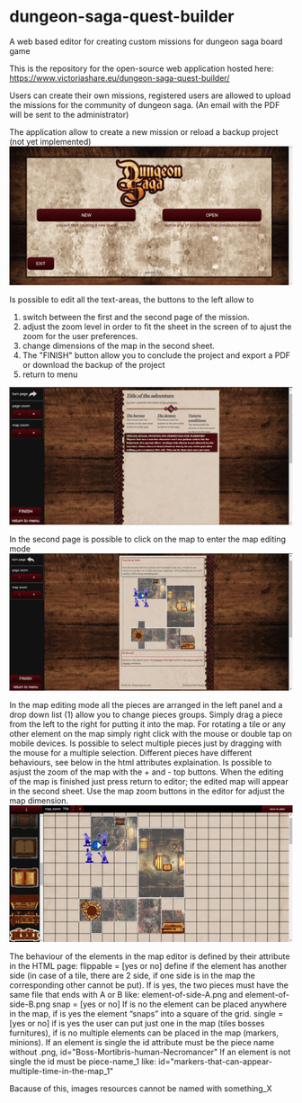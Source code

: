 # dungeon-saga-quest-builder
A web based editor for creating custom missions for dungeon saga board game

This is the repository for the open-source web application hosted here:
https://www.victoriashare.eu/dungeon-saga-quest-builder/

Users can create their own missions, registered users are allowed to upload the missions for the community of dungeon saga.
(An email with the PDF will be sent to the administrator)

The application allow to create a new mission or reload a backup project (not yet implemented)
![Main menu demo](/repo_doc/main_menu.png?raw=true "MAIN_MENU")

Is possible to edit all the text-areas, the buttons to the left allow to 
1) switch between the first and the second page of the mission.
2) adjust the zoom level in order to fit the sheet in the screen of to ajust the zoom for the user preferences.
3) change dimensions of the map in the second sheet.
4) The "FINISH" button allow you to conclude the project and export a PDF or download the backup of the project
5) return to menu

![first page demo](/repo_doc/first_page.png?raw=true "FIRST_PAGE")


In the second page is possible to click on the map to enter the map editing mode
![second page demo](/repo_doc/second_page.png?raw=true "SECOND_PAGE")

In the map editing mode all the pieces are arranged in the left panel and a drop down list (1) allow you to change pieces groups.
Simply drag a piece from the left to the right for putting it into the map.
For rotating a tile or any other element on the map simply right click with the mouse or double tap on mobile devices.
Is possible to select multiple pieces just by dragging with the mouse for a multiple selection.
Different pieces have different behaviours, see below in the html attributes explaination.
Is possible to asjust the zoom of the map with the + and - top buttons.
When the editing of the map is finished just press return to editor; the edited map will appear in the second sheet.
Use the map zoom buttons in the editor for adjust the map dimension.  
![map editor demo](/repo_doc/the_map_editor.png?raw=true "MAP_EDITOR_PAGE")


The behaviour of the elements in the map editor is defined by their attribute in the HTML page: 
flippable = [yes or no] define if the element has another side (in case of a tile, there are 2 side, if one side is in the map the corresponding other cannot be put).
If is yes, the two pieces must have the same file that ends with A or B like:
element-of-side-A.png and element-of-side-B.png
snap = [yes or no] If is no the element can be placed anywhere in the map, if is yes the element “snaps” into a square of the grid.
single = [yes or no] if is yes the user can put just one in the map (tiles bosses furnitures),
if is no multiple elements can be placed in the map (markers, minions).
If an element is single the id attribute must be the piece name without .png,
id="Boss-Mortibris-human-Necromancer"
If an element is not single the id must be piece-name_1 like:
id="markers-that-can-appear-multiple-time-in-the-map_1"

Bacause of this, images resources cannot be named with something_X


